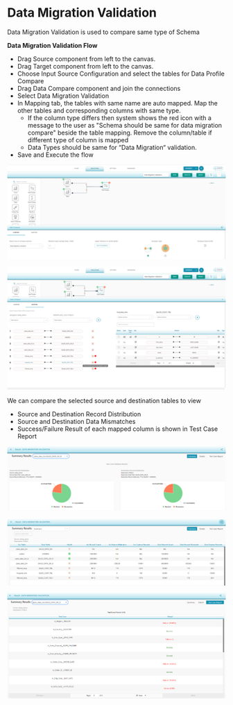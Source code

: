 # Data Migration Validation

Data Migration Validation is used to compare same type of Schema

**Data Migration Validation Flow** 

* Drag Source component from left to the canvas. 
* Drag Target component from left to the canvas. 
* Choose Input Source Configuration and select the tables for Data Profile Compare 
* Drag Data Compare component and join the connections
* Select Data Migration Validation 
* In Mapping tab, the tables with same name are auto mapped.                                                                Map the other tables and corresponding columns with same type. 
  * If the column type differs then system shows the red icon with a message to the user as "Schema should be same for data migration compare"  beside the table mapping.                                            Remove the column/table if different type of column is mapped
  * Data Types should be same for “Data Migration“ validation.
* Save and Execute the flow



![Data Migration Validation Comparison](../../../../.gitbook/assets/dmv1.png)



![Data Migration Validation Mapping](../../../../.gitbook/assets/dmv_mapping.png)



We can compare the selected source and destination tables to view 

* Source and Destination Record Distribution 
* Source and Destination Data Mismatches 
* Success/Failure Result of each mapped column is shown in Test Case Report



![Data Migration Validation Summary Results](../../../../.gitbook/assets/dmv_summary%20%281%29.png)





![Data Migration Validation Summary Results](../../../../.gitbook/assets/dmv_result.png)



![Data Migration Validation Test Case Report](../../../../.gitbook/assets/dmv_tstcases.png)



